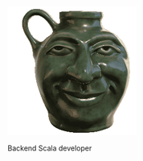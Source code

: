 ![alt text](https://github.com/DenisNovac/DenisNovac/blob/main/smug-smug-jug.gif?raw=true)


Backend Scala developer
